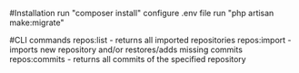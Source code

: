 #Installation
run "composer install"
configure .env file
run "php artisan make:migrate"

#CLI commands
repos:list - returns all imported repositories
repos:import - imports new repository and/or restores/adds missing commits
repos:commits - returns all commits of the specified repository
